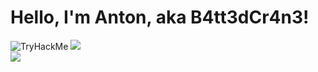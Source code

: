 # Hello, I'm Anton, aka B4tt3dCr4n3!
<div>
    <img src="https://tryhackme-badges.s3.amazonaws.com/BattedCrane.png" alt="TryHackMe">
    <img src="http://www.hackthebox.eu/badge/image/1628132">
</div>

<div>
    <img src="https://img.shields.io/badge/Hack%20The%20Box-%239FEF00?style=for-the-badge&logo=hackthebox&logoColor=%239FEF00&labelColor=black">
</div>





